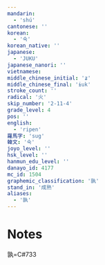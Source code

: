 ```yaml
---
mandarin:
  - 'shú'
cantonese: ''
korean:
  - '숙'
korean_native: ''
japanese:
  - 'JUKU'
japanese_nanori: ''
vietnamese:
middle_chinese_initial: 'ʑ'
middle_chinese_final: 'ɨuk'
stroke_count: ''
radical: '火'
skip_number: '2-11-4'
grade_level: 4
pos: ''
english:
  - 'ripen'
羅馬字: 'sug'
韓文: '숙'
joyo_level: ''
hsk_level: ''
hanmun_edu_level: ''
danayo_id: 4177
mc_id: 1504
graphemic_classification: '孰'
stand_in: '成熟'
aliases:
  - '孰'
---
```


# Notes
孰=C#733
